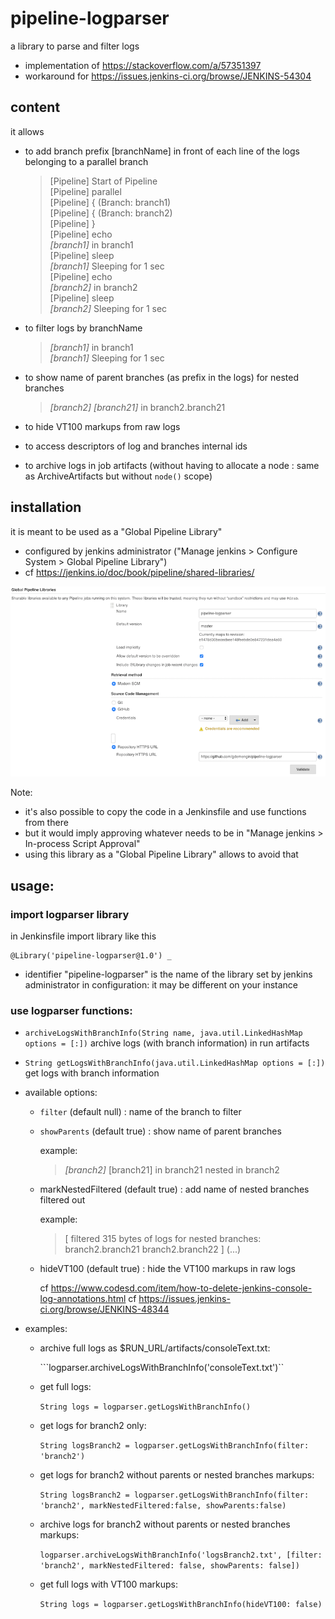 # pipeline-logparser
a library to parse and filter logs
  * implementation of https://stackoverflow.com/a/57351397
  * workaround for https://issues.jenkins-ci.org/browse/JENKINS-54304

## content
it allows
- to add branch prefix [branchName] in front of each line of the logs belonging to a parallel branch

  > [Pipeline] Start of Pipeline  
  > [Pipeline] parallel  
  > [Pipeline] { (Branch: branch1)  
  > [Pipeline] { (Branch: branch2)  
  > [Pipeline] }  
  > [Pipeline] echo  
  > *[branch1]* in branch1  
  > [Pipeline] sleep  
  > *[branch1]* Sleeping for 1 sec  
  > [Pipeline] echo  
  > *[branch2]* in branch2  
  > [Pipeline] sleep  
  > *[branch2]* Sleeping for 1 sec

- to filter logs by branchName

  > *[branch1]* in branch1  
  > *[branch1]* Sleeping for 1 sec

- to show name of parent branches (as prefix in the logs) for nested branches

  > *[branch2] [branch21]* in branch2.branch21

- to hide VT100 markups from raw logs

- to access descriptors of log and branches internal ids

- to archive logs in job artifacts (without having to allocate a node : same as ArchiveArtifacts but without `node()` scope)

## installation

it is meant to be used as a "Global Pipeline Library"
- configured by jenkins administrator ("Manage jenkins > Configure System > Global Pipeline Library")
- cf https://jenkins.io/doc/book/pipeline/shared-libraries/

![Global Pipeline Library Configuration](images/gpl-config.png)

Note:
  * it's also possible to copy the code in a Jenkinsfile and use functions from there
  * but it would imply approving whatever needs to be in "Manage jenkins > In-process Script Approval"
  * using this library as a "Global Pipeline Library" allows to avoid that

## usage:

### import logparser library
in Jenkinsfile import library like this
```
@Library('pipeline-logparser@1.0') _
```
  * identifier "pipeline-logparser" is the name of the library set by jenkins administrator in configuration: it may be different on your instance

### use logparser functions:

* `archiveLogsWithBranchInfo(String name, java.util.LinkedHashMap options = [:])`
  archive logs (with branch information) in run artifacts

* `String getLogsWithBranchInfo(java.util.LinkedHashMap options = [:])`
  get logs with branch information

* available options:
  * `filter` (default null) : name of the branch to filter

  * `showParents` (default true) : show name of parent branches

    example:  
    > *[branch2]* [branch21] in branch21 nested in branch2

  * markNestedFiltered (default true) : add name of nested branches filtered out

    example:  
    > [ filtered 315 bytes of logs for nested branches: branch2.branch21 branch2.branch22 ] (...)

  * hideVT100 (default true) : hide the VT100 markups in raw logs

    cf https://www.codesd.com/item/how-to-delete-jenkins-console-log-annotations.html
    cf https://issues.jenkins-ci.org/browse/JENKINS-48344

* examples:
  * archive full logs as $RUN_URL/artifacts/consoleText.txt:

    ```logparser.archiveLogsWithBranchInfo('consoleText.txt')``

  * get full logs:

    ```String logs = logparser.getLogsWithBranchInfo()```

  * get logs for branch2 only:

    ```String logsBranch2 = logparser.getLogsWithBranchInfo(filter: 'branch2')```

  * get logs for branch2 without parents or nested branches markups:

    ```String logsBranch2 = logparser.getLogsWithBranchInfo(filter: 'branch2', markNestedFiltered:false, showParents:false)```

  * archive logs for branch2 without parents or nested branches markups:

    ```logparser.archiveLogsWithBranchInfo('logsBranch2.txt', [filter: 'branch2', markNestedFiltered: false, showParents: false])```

  * get full logs with VT100 markups:

    ```String logs = logparser.getLogsWithBranchInfo(hideVT100: false)```

